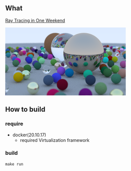 ## What

[Ray Tracing in One Weekend](https://raytracing.github.io/books/RayTracingInOneWeekend.html)

![image](./docs/image.png)

## How to build

### require
- docker(20.10.17)
  - required Virtualization framework

### build

```
make run
```
